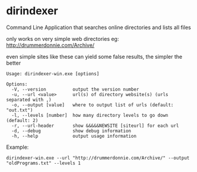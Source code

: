 # dirindexer
Command Line Application that searches online directories and lists all files

only works on very simple web directories eg: http://drummerdonnie.com/Archive/

even simple sites like these can yield some false results, the simpler the better

```
Usage: dirindexer-win.exe [options]

Options:
  -V, --version          output the version number
  -u, --url <value>      url(s) of directory website(s) (urls separated with ,)
  -o, --output [value]   where to output list of urls (default: "out.txt")
  -l, --levels [number]  how many directory levels to go down (default: 2)
  -r, --url-header       show &&&&&NEWSITE [siteurl] for each url
  -d, --debug            show debug information
  -h, --help             output usage information
```

Example:

```
dirindexer-win.exe --url "http://drummerdonnie.com/Archive/" --output "oldPrograms.txt" --levels 1
```
